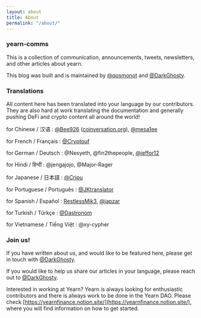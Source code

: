```yaml
---
layout: about
title: About
permalink: "/about/"
---
```


### yearn-comms

This is a collection of communication, announcements, tweets, newsletters, and other articles about yearn.

This blog was built and is maintained by [@qosmonot](https://twitter.com/qosmonot) and [@DarkGhosty](https://t.me/DarkGhosty).

### Translations

All content here has been translated into your language by our contributors. They are also hard at work translating the documentation and generally pushing DeFi and crypto content all around the world!

for Chinese / 汉语 : [@Bee926](https://twitter.com/bee_926) ([coinversation.org](http://coinversation.org/)), [@mesa1ee](https://twitter.com/mesa1ee)

for French / Français :  [@Cryptouf](https://twitter.com/cryptouf)

for German / Deutsch : @Nesyeth, @fin2thepeople, [@jeffor12](https://twitter.com/jeff84431381)

for Hindi / हिन्दी : @jengajojo, @Major-Rager

for Japanese / 日本語 : [@Cripu](https://twitter.com/CRYPTANNEWS)

for Portuguese / Português : [@JKtranslator](https://twitter.com/jameskbh)

for Spanish / Español : [RestlessMik3](https://twitter.com/margjr84), [@japzar](https://twitter.com/OraculumEth)

for Turkish / Türkçe : [@Dastronom](https://twitter.com/Dastronomm)

for Vietnamese / Tiếng Việt : @xy-cypher

### Join us!

If you have written about us, and would like to be featured here, please get in touch with [@DarkGhosty](https://t.me/DarkGhosty).

If you would like to help us share our articles in your language, please reach out to [@DarkGhosty](https://t.me/DarkGhosty).

Interested in working at Yearn? Yearn is always looking for enthusiastic contributors and there is always work to be done in the Yearn DAO. Please check [https://yearnfinance.notion.site/](https://yearnfinance.notion.site/), where you will find information on how to get started.
